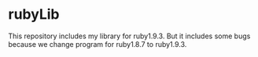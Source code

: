 rubyLib
=======

This repository includes my library for ruby1.9.3.
But it includes some bugs because we change program for ruby1.8.7 to ruby1.9.3.
